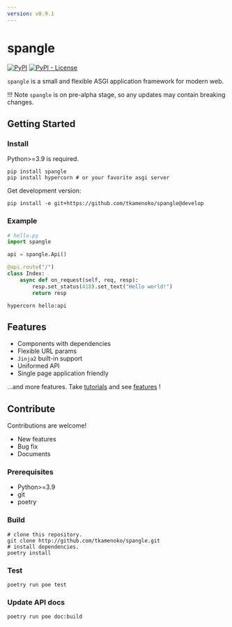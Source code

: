 ```yaml
---
version: v0.9.1
---
```


# spangle

[![PyPI](https://img.shields.io/pypi/v/spangle)](https://pypi.org/project/spangle/)
[![PyPI - License](https://img.shields.io/pypi/l/spangle)](https://pypi.org/project/spangle/)

`spangle` is a small and flexible ASGI application framework for modern web.

!!! Note
`spangle` is on pre-alpha stage, so any updates may contain breaking changes.

## Getting Started

### Install

Python>=3.9 is required.

```shell
pip install spangle
pip install hypercorn # or your favorite asgi server
```

Get development version:

```shell
pip install -e git+https://github.com/tkamenoko/spangle@develop
```

### Example

```python
# hello.py
import spangle

api = spangle.Api()

@api.route("/")
class Index:
    async def on_request(self, req, resp):
        resp.set_status(418).set_text("Hello world!")
        return resp

```

```shell
hypercorn hello:api
```

## Features

- Components with dependencies
- Flexible URL params
- `Jinja2` built-in support
- Uniformed API
- Single page application friendly

...and more features. Take [tutorials](introduction.md) and see [features](advanced/index.md) !

## Contribute

Contributions are welcome!

- New features
- Bug fix
- Documents

### Prerequisites

- Python>=3.9
- git
- poetry

### Build

```shell
# clone this repository.
git clone http://github.com/tkamenoko/spangle.git
# install dependencies.
poetry install
```

### Test

```shell
poetry run poe test
```

### Update API docs

```shell
poetry run poe doc:build
```
